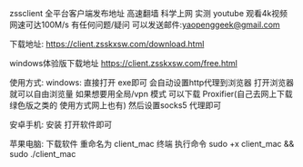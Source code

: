 zssclient 全平台客户端发布地址
高速翻墙 科学上网
实测 youtube  观看4k视频 网速可达100M/s
有任何问题/疑问 可以发送邮件:yaopenggeek@gmail.com

下载地址:
https://client.zsskxsw.com/download.html


windows体验版下载地址
https://client.zsskxsw.com/free.html

使用方式:
windows: 
直接打开 exe即可 会自动设置http代理到浏览器 打开浏览器就可以自由浏览量 
如果想要用全局/vpn 模式 可以下载 Proxifier(自己去网上下载绿色版之类的 使用方式网上也有) 然后设置socks5 代理即可

安卓手机:
安装 打开软件即可

苹果电脑:
下载软件 重命名为 client_mac
终端 执行命令 sudo +x client_mac && sudo ./client_mac
